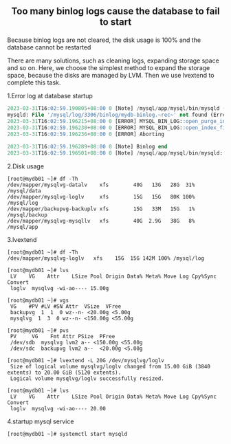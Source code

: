 ## <p align="center"> Too many binlog logs cause the database to fail to start</p>


Because binlog logs are not cleared, the disk usage is 100% and the database cannot be restarted

There are many solutions, such as cleaning logs, expanding storage space and so on.
Here, we choose the simplest method to expand the storage space, because the disks are managed by LVM. Then we use lvextend to complete this task.



1.Error log at database startup

```sql
2023-03-31T16:02:59.190805+08:00 0 [Note] /mysql/app/mysql/bin/mysqld (mysqld 5.7.40-log) starting as process 4937 ...
mysqld: File '/mysql/log/3306/binlog/mydb-binlog.~rec~' not found (Errcode: 28 - No space left on device)
2023-03-31T16:02:59.196215+08:00 0 [ERROR] MYSQL_BIN_LOG::open_purge_index_file failed to open register  file.
2023-03-31T16:02:59.196230+08:00 0 [ERROR] MYSQL_BIN_LOG::open_index_file failed to sync the index file.
2023-03-31T16:02:59.196236+08:00 0 [ERROR] Aborting

2023-03-31T16:02:59.196289+08:00 0 [Note] Binlog end
2023-03-31T16:02:59.196501+08:00 0 [Note] /mysql/app/mysql/bin/mysqld: Shutdown complete
```



2.Disk usage

```shell
[root@mydb01 ~]# df -Th
/dev/mapper/mysqlvg-datalv    xfs        40G   13G   28G  31% /mysql/data
/dev/mapper/mysqlvg-loglv     xfs        15G   15G   80K 100% /mysql/log
/dev/mapper/backupvg-backuplv xfs        15G   33M   15G   1% /mysql/backup
/dev/mapper/mysqlvg-mysqllv   xfs        40G  2.9G   38G   8% /mysql/app
```

3.lvextend

```shell
[root@mydb01 ~]# df -Th
/dev/mapper/mysqlvg-loglv   xfs    15G  15G 142M 100% /mysql/log
```

 

```shell
[root@mydb01 ~]# lvs
 LV    VG    Attr    LSize Pool Origin Data% Meta% Move Log Cpy%Sync Convert
 loglv  mysqlvg -wi-ao---- 15.00g
```

 

```shell
[root@mydb01 ~]# vgs
 VG    #PV #LV #SN Attr  VSize  VFree
 backupvg  1  1  0 wz--n- <20.00g <5.00g
 mysqlvg  1  3  0 wz--n- <150.00g <55.00g
```

 

```shell
[root@mydb01 ~]# pvs
 PV     VG    Fmt Attr PSize  PFree
 /dev/sdb  mysqlvg lvm2 a-- <150.00g <55.00g
 /dev/sdc  backupvg lvm2 a--  <20.00g <5.00g
```

 

```shell
[root@mydb01 ~]# lvextend -L 20G /dev/mysqlvg/loglv
 Size of logical volume mysqlvg/loglv changed from 15.00 GiB (3840 extents) to 20.00 GiB (5120 extents).
 Logical volume mysqlvg/loglv successfully resized.
```

 

 

```shell
[root@mydb01 ~]# lvs
 LV    VG    Attr    LSize Pool Origin Data% Meta% Move Log Cpy%Sync Convert
 loglv  mysqlvg -wi-ao---- 20.00
```



4.startup mysql service

```shell
[root@mydb01 ~]# systemctl start mysqld
```

